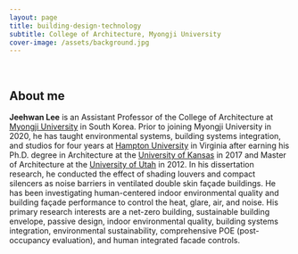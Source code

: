```yaml
---
layout: page
title: building·design·technology
subtitle: College of Architecture, Myongji University
cover-image: /assets/background.jpg
---
```


<br/>

## About me

**Jeehwan Lee** is an Assistant Professor of the College of Architecture at [Myongji University](https://arch.mju.ac.kr/arch/index.do) in South Korea. Prior to joining Myongji University in 2020, he has taught environmental systems, building systems integration, and studios for four years at [Hampton University](http://www.hamptonu.edu/) in Virginia after earning his Ph.D. degree in Architecture at the [University of Kansas](https://architecture.ku.edu) in 2017 and Master of Architecture at the [University of Utah](http://www.cap.utah.edu/) in 2012. In his dissertation research, he conducted the effect of shading louvers and compact silencers as noise barriers in ventilated double skin façade buildings. He has been investigating human-centered indoor environmental quality and building façade performance to control the heat, glare, air, and noise. His primary research interests are a net-zero building, sustainable building envelope, passive design, indoor environmental quality, building systems integration, environmental sustainability, comprehensive POE (post-occupancy evaluation), and human integrated facade controls.



